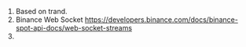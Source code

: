 1. Based on trand.
2. Binance Web Socket https://developers.binance.com/docs/binance-spot-api-docs/web-socket-streams
3. 


